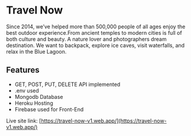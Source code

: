 # Travel Now

Since 2014, we’ve helped more than 500,000 people of all ages enjoy the best outdoor experience.From ancient temples to modern cities is full of both culture and beauty. A nature lover and photographers dream destination. We want to backpack, explore ice caves, visit waterfalls, and relax in the Blue Lagoon.

## Features

- GET, POST, PUT, DELETE API implemented
- .env used
- Mongodb Database
- Heroku Hosting
- Firebase used for Front-End

Live site link: [https://travel-now-v1.web.app/](https://travel-now-v1.web.app/)
